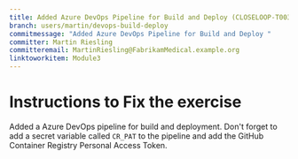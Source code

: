 ```yaml
---
title: Added Azure DevOps Pipeline for Build and Deploy (CLOSELOOP-T003)
branch: users/martin/devops-build-deploy
commitmessage: "Added Azure DevOps Pipeline for Build and Deploy "
committer: Martin Riesling
committeremail: MartinRiesling@FabrikamMedical.example.org
linktoworkitem: Module3
---
```

# Instructions to Fix the exercise

Added a Azure DevOps pipeline for build and deployment. Don't forget to add a secret variable called `CR_PAT` to the pipeline and add the GitHub Container Registry Personal Access Token.